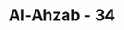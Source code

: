 ---
title: "Al-Ahzab - 34"
no: 34
arabic_no: ٣٤
ayah: وَاذْكُرْنَ مَا يُتْلٰى فِيْ بُيُوْتِكُنَّ مِنْ اٰيٰتِ اللّٰهِ وَالْحِكْمَةِۗ اِنَّ اللّٰهَ كَانَ لَطِيْفًا خَبِيْرًا ࣖ 
translation: "Dan ingatlah apa yang dibacakan di rumahmu dari ayat-ayat Allah dan hikmah (sunnah Nabimu). Sungguh, Allah Mahalembut, Maha Mengetahui."
tafsir: "Pada ayat ini, Allah menerangkan sebab-sebab mereka mendapat karunia yang besar itu. Di antaranya ialah karena rumah kediaman istri-istri Nabi. itu adalah tempat-tempat turun wahyu. Allah memerintahkan kepada istri-istri Nabi. saw supaya mengajarkan apa yang dibacakan di rumah mereka itu dari ayat-ayat Allah dan sunah Nabi kepada orang lain. Sunah Nabi itu bisa berupa apa yang mereka saksikan tentang kehidupan Nabi dalam lingkungan rumah tangga dan berhubungan dengan syariat Islam."
---